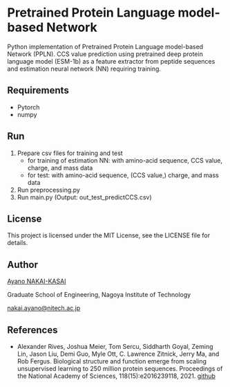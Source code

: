 # Pretrained Protein Language model-based Network

Python implementation of Pretrained Protein Language model-based Network (PPLN).
CCS value prediction using pretrained deep protein language model (ESM-1b) as a feature extractor from peptide sequences 
and estimation neural network (NN) requiring training.


## Requirements
- Pytorch
- numpy

## Run
1. Prepare csv files for training and test
   - for training of estimation NN: with amino-acid sequence, CCS value, charge, and mass data
   - for test: with amino-acid sequence, (CCS value,) charge, and mass data 
3. Run preprocessing.py
4. Run main.py (Output: out_test_predictCCS.csv)


## License
This project is licensed under the MIT License, see the LICENSE file for details.

## Author
[Ayano NAKAI-KASAI](https://sites.google.com/view/ayano-nakai/home/english)

Graduate School of Engineering, Nagoya Institute of Technology

nakai.ayano@nitech.ac.jp

## References
- Alexander Rives, Joshua Meier, Tom Sercu, Siddharth Goyal, Zeming Lin, Jason Liu, Demi Guo,
Myle Ott, C. Lawrence Zitnick, Jerry Ma, and Rob Fergus. Biological structure and function emerge
from scaling unsupervised learning to 250 million protein sequences. Proceedings of the National
Academy of Sciences, 118(15):e2016239118, 2021. [github](https://github.com/facebookresearch/esm)
